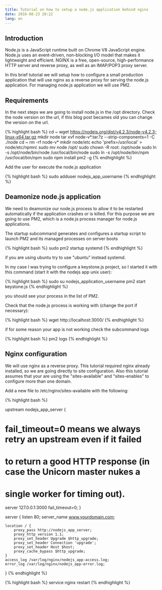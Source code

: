 ```yaml
---
title: Tutorial on how to setup a node.js application behind nginx
date: 2016-08-23 20:22
lang: en
---
```


## Introduction

Node.js is a JavaScript runtime built on Chrome V8 JavaScript engine. Node.js uses an event-driven, non-blocking I/O model that makes it lightweight and efficient.
NGINX is a free, open-source, high-performance HTTP server and reverse proxy, as well as an IMAP/POP3 proxy server.

In this brief tutorial we will setup how to configure a small production application that will use nginx as a reverse proxy for serving the node.js application.
For managing node.js application we will use PM2.


## Requirements

In the next steps we are going to install node.js in the /opt directory.
Check the node version on the url, if this blog post becames old you can change the version on the url.

{% highlight bash %}
cd ~
wget https://nodejs.org/dist/v4.2.3/node-v4.2.3-linux-x64.tar.gz
mkdir node
tar xvf node-v*.tar.?z --strip-components=1 -C ./node
cd ~
rm -rf node-v*
mkdir node/etc
echo 'prefix=/usr/local' > node/etc/npmrc
sudo mv node /opt/
sudo chown -R root: /opt/node
sudo ln -s /opt/node/bin/node /usr/local/bin/node
sudo ln -s /opt/node/bin/npm /usr/local/bin/npm
sudo npm install pm2 -g
{% endhighlight %}

Add the user for execute the node.js application

{% highlight bash %}
sudo adduser nodejs_app_username
{% endhighlight %}

## Deamonize node.js application

We need to deamonize our node.js process to allow it to be restarted automatically if the application crashes or is killed.
For this purpose we are going to use PM2, which is a node.js process manager for node.js applications.

The startup subcommand generates and configures a startup script to launch PM2 and its managed processes on server boots

{% highlight bash %}
sudo pm2 startup systemd
{% endhighlight %}

if you are using ubuntu try to use "ubuntu" instead systemd.

In my case I was trying to configure a keystone.js project, so I started it with this command (start it with the nodejs app unix user):

{% highlight bash %}
sudo su nodejs_application_username
pm2 start keystone.js
{% endhighlight %}

you should see your process in the list of PM2.

Check that the node.js process is working with (change the port if necessary):

{% highlight bash %}
wget http://localhost:3000/
{% endhighlight %}

if for some reason your app is not working check the subcommand logs

{% highlight bash %}
pm2 logs
{% endhighlight %}

## Nginx configuration

We will use nginx as a reverse proxy. This tutorial required nginx already installed, so we are going directly to site configuration.
Also this tutorial assumes that your are using the "sites-available" and "sites-enables" to configure more than one domain.

Add a new file to /etc/nginx/sites-available with the following:

{% highlight bash %}

upstream nodejs_app_server {
  # fail_timeout=0 means we always retry an upstream even if it failed
  # to return a good HTTP response (in case the Unicorn master nukes a
  # single worker for timing out).
  server 127.0.0.1:3000 fail_timeout=0;
}

server {
    listen   80;
    server_name www.yourdomain.com;

    location / {
        proxy_pass http://nodejs_app_server;
        proxy_http_version 1.1;
        proxy_set_header Upgrade $http_upgrade;
        proxy_set_header Connection 'upgrade';
        proxy_set_header Host $host;
        proxy_cache_bypass $http_upgrade;
    }
    access_log /var/log/nginx/nodejs_app-access.log;
    error_log /var/log/nginx/nodejs_app-error.log;
}
{% endhighlight %}


{% highlight bash %}
    service nginx restart
{% endhighlight %}
